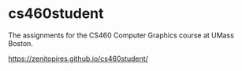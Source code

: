 # cs460student
The assignments for the CS460 Computer Graphics course at UMass Boston.

https://zenitopires.github.io/cs460student/
